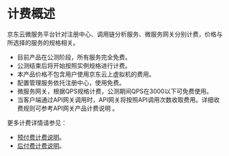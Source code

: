 # 计费概述

京东云微服务平台针对注册中心、调用链分析服务、微服务网关分别计费，价格与所选择的服务的规格相关。

-  目前产品在公测阶段，所有服务完全免费。
-  公测结束后将开始按照实例规格进行计费。
-  本产品价格不包含用户使用京东云上虚拟机的费用。
-  配置管理服务依托注册中心，使用免费。
-  微服务网关，根据QPS规格计费，公测期间QPS在3000以下可免费使用。
-  当客户端通过API网关调用时，API网关将按照API调用次数收取费用。详细收费规则可参考API网关产品计费说明  。


更多计费详情请参见：

* [预付费计费说明](../../../Finance/Billing/Billing-method/Prepay.md)。		
* [后付费计费说明](../../../Finance/Billing/Billing-method/Postpay.md)。			
		
